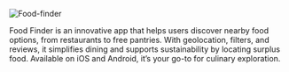 ![Food-finder](https://github.com/user-attachments/assets/010b6e40-cdc5-4e13-b840-5c89f6003b1e)


Food Finder is an innovative app that helps users discover nearby food options, from restaurants to free pantries. With geolocation, filters, and reviews, it simplifies dining and supports sustainability by locating surplus food. Available on iOS and Android, it’s your go-to for culinary exploration.
